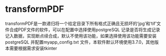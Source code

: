 # transformPDF
transformPDF是一款递归将一个给定目录下所有格式正确且无损坏的‘jpg’和‘tif’文件合成PDF文件的软件，可以在配置中选择使用postgreSQL 记录是否将生成记录记入数据，实现断点续合成，默认不使用该功能，如果选择使用该功能需要安装postgreSQL 并配置myapp_config.txt 文件，本软件默认环境使用3.7.0，其他版本需要根据需求安装tkinter
